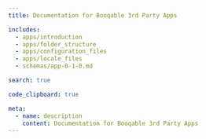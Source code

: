 ```yaml
---
title: Documentation for Booqable 3rd Party Apps

includes:
  - apps/introduction
  - apps/folder_structure
  - apps/configuration_files
  - apps/locale_files
  - schemas/app-0-1-0.md

search: true

code_clipboard: true

meta:
  - name: description
    content: Documentation for Booqable 3rd Party Apps
---
```


